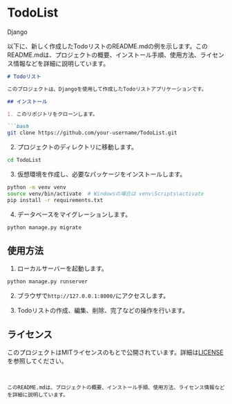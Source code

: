 # TodoList
Django

以下に、新しく作成したTodoリストのREADME.mdの例を示します。このREADME.mdは、プロジェクトの概要、インストール手順、使用方法、ライセンス情報などを詳細に説明しています。

```markdown
# Todoリスト

このプロジェクトは、Djangoを使用して作成したTodoリストアプリケーションです。

## インストール

1. このリポジトリをクローンします。

```bash
git clone https://github.com/your-username/TodoList.git
```

2. プロジェクトのディレクトリに移動します。

```bash
cd TodoList
```

3. 仮想環境を作成し、必要なパッケージをインストールします。

```bash
python -m venv venv
source venv/bin/activate  # Windowsの場合は venv\Scripts\activate
pip install -r requirements.txt
```

4. データベースをマイグレーションします。

```bash
python manage.py migrate
```

## 使用方法

1. ローカルサーバーを起動します。

```bash
python manage.py runserver
```

2. ブラウザで`http://127.0.0.1:8000/`にアクセスします。

3. Todoリストの作成、編集、削除、完了などの操作を行います。

## ライセンス

このプロジェクトはMITライセンスのもとで公開されています。詳細は[LICENSE](LICENSE)を参照してください。
```


このREADME.mdは、プロジェクトの概要、インストール手順、使用方法、ライセンス情報などを詳細に説明しています。
